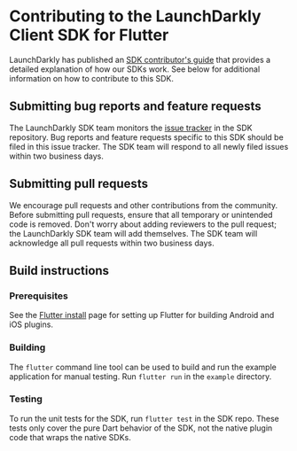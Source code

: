 Contributing to the LaunchDarkly Client SDK for Flutter
================================================

LaunchDarkly has published an [SDK contributor's guide](https://docs.launchdarkly.com/sdk/concepts/contributors-guide) that provides a detailed explanation of how our SDKs work. See below for additional information on how to contribute to this SDK.

Submitting bug reports and feature requests
------------------

The LaunchDarkly SDK team monitors the [issue tracker](https://github.com/launchdarkly/flutter-client-sdk/issues) in the SDK repository. Bug reports and feature requests specific to this SDK should be filed in this issue tracker. The SDK team will respond to all newly filed issues within two business days.

Submitting pull requests
------------------

We encourage pull requests and other contributions from the community. Before submitting pull requests, ensure that all temporary or unintended code is removed. Don't worry about adding reviewers to the pull request; the LaunchDarkly SDK team will add themselves. The SDK team will acknowledge all pull requests within two business days.

Build instructions
------------------

### Prerequisites

See the [Flutter install](https://flutter.dev/docs/get-started/install) page for setting up Flutter for building Android and iOS plugins.

### Building

The `flutter` command line tool can be used to build and run the example application for manual testing. Run `flutter run` in the `example` directory.

### Testing

To run the unit tests for the SDK, run `flutter test` in the SDK repo. These tests only cover the pure Dart behavior of the SDK, not the native plugin code that wraps the native SDKs.
